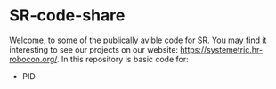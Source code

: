 # SR-code-share
Welcome, to some of the publically avible code for SR. You may find it interesting to see our projects on our website: https://systemetric.hr-robocon.org/. In this repository is basic code for:
* PID
